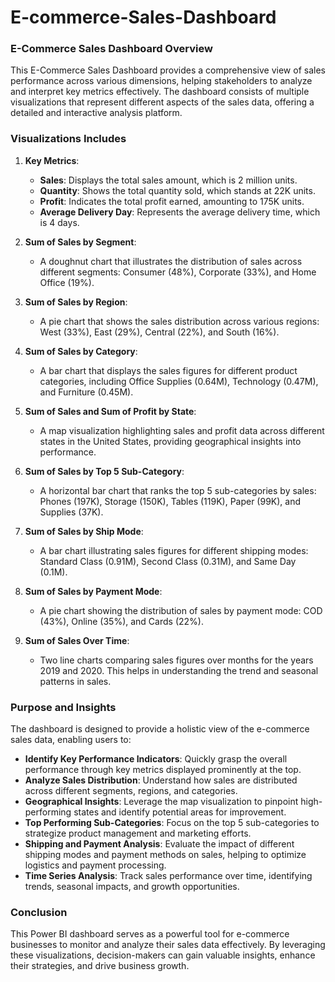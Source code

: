 # E-commerce-Sales-Dashboard 
### E-Commerce Sales Dashboard Overview

This E-Commerce Sales Dashboard provides a comprehensive view of sales performance across various dimensions, helping stakeholders to analyze and interpret key metrics effectively. The dashboard consists of multiple visualizations that represent different aspects of the sales data, offering a detailed and interactive analysis platform.

### Visualizations Includes

1. **Key Metrics**:
   - **Sales**: Displays the total sales amount, which is 2 million units.
   - **Quantity**: Shows the total quantity sold, which stands at 22K units.
   - **Profit**: Indicates the total profit earned, amounting to 175K units.
   - **Average Delivery Day**: Represents the average delivery time, which is 4 days.

2. **Sum of Sales by Segment**:
   - A doughnut chart that illustrates the distribution of sales across different segments: Consumer (48%), Corporate (33%), and Home Office (19%).

3. **Sum of Sales by Region**:
   - A pie chart that shows the sales distribution across various regions: West (33%), East (29%), Central (22%), and South (16%).

4. **Sum of Sales by Category**:
   - A bar chart that displays the sales figures for different product categories, including Office Supplies (0.64M), Technology (0.47M), and Furniture (0.45M).

5. **Sum of Sales and Sum of Profit by State**:
   - A map visualization highlighting sales and profit data across different states in the United States, providing geographical insights into performance.

6. **Sum of Sales by Top 5 Sub-Category**:
   - A horizontal bar chart that ranks the top 5 sub-categories by sales: Phones (197K), Storage (150K), Tables (119K), Paper (99K), and Supplies (37K).

7. **Sum of Sales by Ship Mode**:
   - A bar chart illustrating sales figures for different shipping modes: Standard Class (0.91M), Second Class (0.31M), and Same Day (0.1M).

8. **Sum of Sales by Payment Mode**:
   - A pie chart showing the distribution of sales by payment mode: COD (43%), Online (35%), and Cards (22%).

9. **Sum of Sales Over Time**:
   - Two line charts comparing sales figures over months for the years 2019 and 2020. This helps in understanding the trend and seasonal patterns in sales.

### Purpose and Insights

The dashboard is designed to provide a holistic view of the e-commerce sales data, enabling users to:

- **Identify Key Performance Indicators**: Quickly grasp the overall performance through key metrics displayed prominently at the top.
- **Analyze Sales Distribution**: Understand how sales are distributed across different segments, regions, and categories.
- **Geographical Insights**: Leverage the map visualization to pinpoint high-performing states and identify potential areas for improvement.
- **Top Performing Sub-Categories**: Focus on the top 5 sub-categories to strategize product management and marketing efforts.
- **Shipping and Payment Analysis**: Evaluate the impact of different shipping modes and payment methods on sales, helping to optimize logistics and payment processing.
- **Time Series Analysis**: Track sales performance over time, identifying trends, seasonal impacts, and growth opportunities.

### Conclusion

This Power BI dashboard serves as a powerful tool for e-commerce businesses to monitor and analyze their sales data effectively. By leveraging these visualizations, decision-makers can gain valuable insights, enhance their strategies, and drive business growth.

